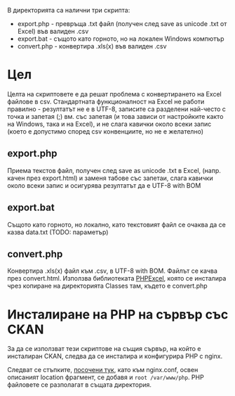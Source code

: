 В директорията са налични три скрипта:

- export.php - превръща .txt файл (получен след save as unicode .txt от Excel) във валиден .csv
- export.bat - същото като горното, но на локален Windows компютър
- convert.php - конвертира .xls(x) във валиден .csv

# Цел #

Целта на скриптовете е да решат проблема с конвертирането на Excel файлове в csv. Стандартната функционалност на Excel не работи правилно - резултатът не е в UTF-8, записите са разделени най-често с точка и запетая (;) вм. със запетая (и това зависи от настройките както на Windows, така и на Excel), и не слага кавички около всеки запис (което е допустимо според csv конвенциите, но не е желателно)

## export.php ##
Приема текстов файл, получен след save as unicode .txt в Excel, (напр. качен през export.html) и заменя табове със запетаи, слага кавички около всеки запис и осигурява резултатът да е UTF-8 with BOM

## export.bat ##
Същото като горното, но локално, като текстовият файл се очаква да се казва data.txt (TODO: параметър)

## convert.php ##

Конвертира .xls(x) файл към .csv, в UTF-8 with BOM. Файлът се качва през convert.html. Използва библиотеката <a href="https://github.com/PHPOffice/PHPExcel">PHPExcel</a>, която се инсталира чрез копиране на директорията Classes там, където е convert.php

# Инсталиране на PHP на сървър със CKAN #

За да се използват тези скриптове на същия сървър, на който е инсталиран CKAN, следва да се инсталира и конфигурира PHP с nginx.

Следват се стъпките, <a href="http://askubuntu.com/questions/134666/what-is-the-easiest-way-to-enable-php-on-nginx">посочени тук</a>, като към nginx.conf, освен описаният location фрагмент, се добавя и `root /var/www/php`. PHP файловете се разполагат в същата директория.
